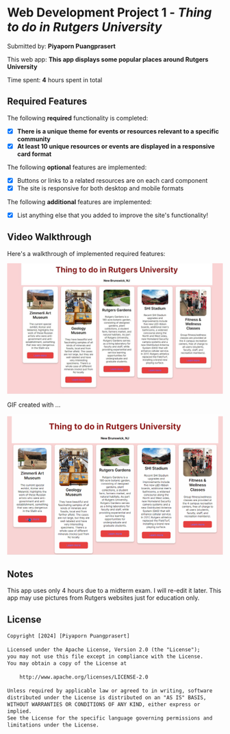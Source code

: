 # Web Development Project 1 - *Thing to do in Rutgers University*

Submitted by: **Piyaporn Puangprasert**

This web app: **This app displays some popular places around Rutgers University**

Time spent: **4** hours spent in total

## Required Features

The following **required** functionality is completed:

- [x] **There is a unique theme for events or resources relevant to a specific community**
- [x] **At least 10 unique resources or events are displayed in a responsive card format**

The following **optional** features are implemented:

- [x] Buttons or links to a related resources are on each card component
- [x] The site is responsive for both desktop and mobile formats

The following **additional** features are implemented:

* [x] List anything else that you added to improve the site's functionality!

## Video Walkthrough

Here's a walkthrough of implemented required features:

![thing to visit in rutger](https://github.com/Nan227/TravelInNewBrunswickNJ/blob/main/travelinnewjerseyNJ/public/ruvisit.jpg)

<!-- Replace this with whatever GIF tool you used! -->
GIF created with ...  

![Codepathproject1](https://github.com/Nan227/TravelInNewBrunswickNJ/blob/main/travelinnewjerseyNJ/public/ruvisitGf.gif)

## Notes

This app uses only 4 hours due to a midterm exam. I will re-edit it later.
This app may use pictures from Rutgers websites just for education only.

## License

    Copyright [2024] [Piyaporn Puangprasert]

    Licensed under the Apache License, Version 2.0 (the "License");
    you may not use this file except in compliance with the License.
    You may obtain a copy of the License at

        http://www.apache.org/licenses/LICENSE-2.0

    Unless required by applicable law or agreed to in writing, software
    distributed under the License is distributed on an "AS IS" BASIS,
    WITHOUT WARRANTIES OR CONDITIONS OF ANY KIND, either express or implied.
    See the License for the specific language governing permissions and
    limitations under the License.
